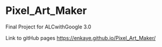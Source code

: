 # Pixel_Art_Maker
Final Project for ALCwithGoogle 3.0

Link to gitHub pages
https://enkaye.github.io/Pixel_Art_Maker/
